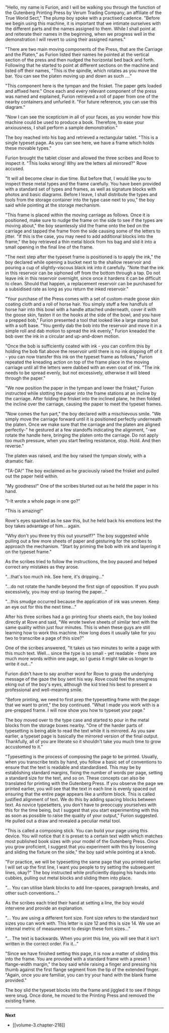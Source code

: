 
"Hello, my name is Furion, and I will be walking you through the function of the Gutenberg Printing Press by Verum Trading Company, an affiliate of the True World Sect," The plump boy spoke with a practised cadence. "Before we begin using this machine, it is important that we intimate ourselves with the different parts and the names assigned to them. While I shall point at and reiterate their names in the beginning, when we progress well in the demonstration I will revert to using their assigned names."

"There are two main moving components of the Press, that are the Carriage and the Platen," as Furion listed their names he pointed at the vertical section of the press and then nudged the horizontal bed back and forth. Following that he started to point at different sections on the machine and listed off their names, "This is the spindle, which rotates as you move the bar. You can see the platen moving up and down as such ...."

"This component here is the tympan and the frisket. The paper gets loaded and affixed here." Once each and every relevant component of the press was named and explained, Furion retrieved a roll of paper from one of the nearby containers and unfurled it. "For future reference, you can use this diagram."

"Now I can see the scepticism in all of your faces, as you wonder how this machine could be used to produce a book. Therefore, to ease your anxiousness, I shall perform a sample demonstration."

The boy reached into his bag and retrieved a rectangular tablet. "This is a single typeset page. As you can see here, we have a frame which holds these movable types."

Furion brought the tablet closer and allowed the three scribes and Rove to inspect it. "This looks wrong! Why are the letters all mirrored?" Rove accused.

"It will all become clear in due time. But before that, I would like you to inspect these metal types and the frame carefully. You have been provided with a standard set of types and frames, as well as signature blocks with photos and basic diagrams. Before I leave, I shall distribute the types and tools from the storage container into the type case next to you," the boy said while pointing at the storage mechanism.

"This frame is placed within the moving carriage as follows. Once it is positioned, make sure to nudge the frame on the side to see if the types are moving about," the boy seamlessly slid the frame onto the bed on the carriage and tapped the frame from the side causing some of the letters to jitter. "If this is the case, you may need to add additional blocks into the frame," the boy retrieved a thin metal block from his bag and slid it into a small opening in the final line of the frame.

"The next step after the typeset frame is positioned is to apply the ink," the boy declared while opening a bucket next to the shallow reservoir and pouring a cup of slightly-viscous black ink into it carefully. "Note that the ink in this reservoir can be siphoned off from the bottom through a tap. Do not leave ink in this reservoir overnight, since once it hardens it can be difficult to clean. Should that happen, a replacement reservoir can be purchased for a subsidised rate as long as you return the inked reservoir."

"Your purchase of the Press comes with a set of custom-made goose skin coating cloth and a roll of horse hair. You simply stuff a few handfuls of horse hair into this bowl with a handle attached underneath, cover it with the goose skin, fasten it on the hooks at the side of the bowl, and you have a prepped bob," Furion presented a tool that looked like a large stamp but with a soft base. "You gently dab the bob into the reservoir and move it in a simple roll and dab motion to spread the ink evenly," Furion kneaded the bob over the ink in a circular and up-and-down motion.

"Once the bob is sufficiently coated with ink - you can confirm this by holding the bob flat above the reservoir until there is no ink dripping off of it - you can now transfer this ink on the typeset frame as follows," Furion repeated the kneading action on top of the frame place in the moving carriage until all the letters were dabbed with an even coat of ink. "The ink needs to be spread evenly, but not excessively, otherwise it will bleed through the paper."

"We now position the paper in the tympan and lower the frisket," Furion instructed while slotting the paper into the frame stations at an incline by the carriage. After folding the frisket into the inclined plane, he then folded the incline over the carriage, causing the paper to meet the typeset frames.

"Now comes the fun part," the boy declared with a mischievous smile. "We simply move the carriage forward until it is positioned perfectly underneath the platen. Once we make sure that the carriage and the platen are aligned perfectly-" he gestured at a few standoffs indicating the alignment, "-we rotate the handle here, bringing the platen onto the carriage. Do not apply too much pressure, when you start feeling resistance, stop. Hold. And then reverse."

The platen was raised, and the boy raised the tympan slowly, with a dramatic flair.

"TA-DA!" The boy exclaimed as he graciously raised the frisket and pulled out the paper held within.

"My goodness!" One of the scribes blurted out as he held the paper in his hand.

"I-It wrote a whole page in one go?"

"This is amazing!"

Rove's eyes sparkled as he saw this, but he held back his emotions lest the boy takes advantage of him... again.

"Why don't you three try this out yourself?" The boy suggested while pulling out a few more sheets of paper and gesturing for the scribes to approach the mechanism. "Start by priming the bob with ink and layering it on the typeset frame."

As the scribes tried to follow the instructions, the boy paused and helped correct any mistakes as they arose.

"...that's too much ink. See here, it's dripping..."

"...do not rotate the handle beyond the first sign of opposition. If you push excessively, you may end up tearing the paper..."

"...this smudge occurred because the application of ink was uneven. Keep an eye out for this the next time..."

After his three scribes had a go printing four sheets each, the boy looked directly at Rove and said, "We wrote twelve sheets of similar text with the same quality within just four minutes. This is when these guys are still learning how to work this machine. How long does it usually take for you two to transcribe a page of this size?"

One of the scribes answered, "It takes us two minutes to write a page with this much text. Well... since the type is so small - yet readable - there are much more words within one page, so I guess it might take us longer to write it out..."

Furion didn't have to say another word for Rove to grasp the underlying message of the gaze the boy sent his way. Rove could feel the smugness eking out of the boy's eyes, although the kid tried his best to present a professional and well-meaning smile.

"Before printing, we need to first prep the typesetting frame with the page that we want to print," the boy continued. "What I made you work with is a pre-prepped frame. I will now show you how to typeset your page."

The boy moved over to the type case and started to pour in the metal blocks from the storage boxes nearby. "One of the harder parts of typesetting is being able to read the text while it is mirrored. As you saw earlier, a typeset page is basically the mirrored version of the final output. Thankfully, all of you are literate so it shouldn't take you much time to grow accustomed to it."

"Typesetting is the process of composing the page to be printed. Usually, when you transcribe texts by hand, you follow a basic set of conventions to ensure that the text is readable and standardised. This may be by establishing standard margins, fixing the number of words per page, setting a standard size for the text, and so on. These concepts can also be translated for printing with the Gutenberg Press. If you observe the page we printed earlier, you will see that the text in each line is evenly spaced out ensuring that the entire page appears like a uniform block. This is called justified alignment of text. We do this by adding spacing blocks between text. As novice typesetters, you don't have to preoccupy yourselves with this for the time being, but I suggest that you start experimenting with this as soon as possible to raise the quality of your output," Furion suggested. He pulled out a draw and revealed a peculiar metal tool.

"This is called a composing stick. You can build your page using this device. You will notice that it is preset to a certain text width which matches most published book sizes with your model of the Gutenberg Press. Once you grow proficient, I suggest that you experiment with this by loosening and sliding the fixture on the side," the boy said while pointing at a knob.

"For practice, we will be typesetting the same page that you printed earlier. I will set up the first line, I want you people to try setting the subsequent lines, okay?" The boy instructed while proficiently dipping his hands into cubbies, pulling out metal blocks and sliding them into place.

"... You can utilise blank blocks to add line-spaces, paragraph breaks, and other such conventions..."

As the scribes each tried their hand at setting a line, the boy would intervene and provide an explanation.

"... You are using a different font size. Font size refers to the standard text sizes you can work with. This letter is size 12 and this is size 14. We use an internal metric of measurement to design these font sizes..."

"... The text is backwards. When you print this line, you will see that it isn't written in the correct order. Fix it..."

"Since we have finished setting this page, it is now a matter of sliding this into the frame. You are provided with a standard frame with a preset 1 flange-width margin," the boy said while raising a finger and pressing his thumb against the first flange segment from the tip of the extended finger. "Again, once you are familiar, you can try your hand with the blank frame provided."

The boy slid the typeset blocks into the frame and jiggled it to see if things were snug. Once done, he moved to the Printing Press and removed the existing frame.

____

**Next**
* [[volume-3.chapter-218]]